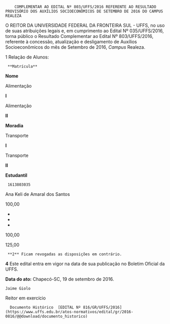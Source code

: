         COMPLEMENTAR AO EDITAL Nº 803/UFFS/2016 REFERENTE AO RESULTADO PROVISÓRIO DOS AUXÍLIOS SOCIOECONÔMICOS DE SETEMBRO DE 2016 DO CAMPUS REALEZA  

O REITOR DA UNIVERSIDADE FEDERAL DA FRONTEIRA SUL - UFFS, no uso de suas atribuições legais e, em cumprimento ao Edital Nº 035/UFFS/2016, torna público o Resultado Complementar ao Edital Nº 803/UFFS/2016, referente à concessão, atualização e desligamento de Auxílios Socioeconômicos do mês de Setembro de 2016, *Campus* Realeza.

 1 Relação de Alunos:

     **Matrícula**

   **Nome**

   Alimentação

 **I**

   Alimentação

 **II**

   **Moradia**

   Transporte

 **I**

   Transporte

 **II**

   **Estudantil**

     1613803035

   Ana Keli de Amaral dos Santos

   100,00

   -

   -

   -

   100,00

   125,00

     **2** Ficam revogadas as disposições em contrário.

 **4** Este edital entra em vigor na data de sua publicação no Boletim Oficial da UFFS.

  

   **Data do ato:** Chapecó-SC, 19 de setembro de 2016.   
 

    Jaime Giolo   
 Reitor em exercício 

      Documento Histórico  [EDITAL Nº 816/GR/UFFS/2016](https://www.uffs.edu.br/atos-normativos/edital/gr/2016-0816/@@download/documento_historico)     
      